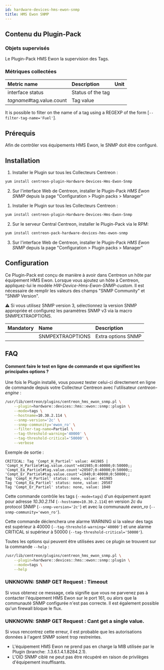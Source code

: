 ```yaml
---
id: hardware-devices-hms-ewon-snmp
title: HMS Ewon SNMP
---
```


## Contenu du Plugin-Pack

### Objets supervisés

Le Plugin-Pack HMS Ewon la supervision des Tags.

### Métriques collectées

<!--DOCUSAURUS_CODE_TABS-->

<!--Tags-->

| Metric name                | Description        | Unit |
| :------------------------- | :----------------- | :--- |
| interface status           | Status of the tag  |      |
| *tagname*#tag.value.count  | Tag value          |      |

It is possible to filter on the name of a tag using a REGEXP of the form [```--filter-tag-name='Fuel'```].

<!--END_DOCUSAURUS_CODE_TABS-->

## Prérequis

Afin de contrôler vos équipements HMS Ewon, le SNMP doit être configuré.

## Installation

<!--DOCUSAURUS_CODE_TABS-->

<!--Online IMP Licence & IT-100 Editions-->

1. Installer le Plugin sur tous les Collecteurs Centreon :

```bash
yum install centreon-plugin-Hardware-Devices-Hms-Ewon-Snmp
```

2. Sur l'interface Web de Centreon, installer le Plugin-Pack *HMS Ewon SNMP* depuis la page "Configuration > Plugin packs > Manager"

<!--Offline IMP License-->

1. Installer le Plugin sur tous les Collecteurs Centreon :

```bash
yum install centreon-plugin-Hardware-Devices-Hms-Ewon-Snmp
```

2. Sur le serveur Central Centreon, installer le Plugin-Pack via le RPM:

```bash
yum install centreon-pack-hardware-devices-hms-ewon-snmp
```

3. Sur l'interface Web de Centreon, installer le Plugin-Pack *HMS Ewon SNMP* depuis la page "Configuration > Plugin packs > Manager"

<!--END_DOCUSAURUS_CODE_TABS-->

## Configuration

Ce Plugin-Pack est conçu de manière à avoir dans Centreon un hôte par équipement HMS Ewon.
Lorsque vous ajoutez un hôte à Centreon, appliquez-lui le modèle *HW-Device-Hms-Ewon-SNMP-custom*. 
Il est nécessaire de remplir les valeurs des champs "SNMP Community" et "SNMP Version".

:warning: Si vous utilisez SNMP version 3, sélectionnez la version SNMP appropriée 
et configurez les paramètres SNMP v3 via la macro SNMPEXTRAOPTIONS.

| Mandatory   | Name                    | Description                                                                 |
| :---------- | :---------------------- | :-------------------------------------------------------------------------- |
|             | SNMPEXTRAOPTIONS        | Extra options SNMP                                                          |

## FAQ

#### Comment faire le test en ligne de commande et que signifient les principales options ?

Une fois le Plugin installé, vous pouvez tester celui-ci directement en ligne de commande depuis votre Collecteur Centreon avec l'utilisateur *centreon-engine* :

```bash
/usr/lib/centreon/plugins/centreon_hms_ewon_snmp.pl \
    --plugin=hardware::devices::hms::ewon::snmp::plugin \
    --mode=tags \
    --hostname=10.30.2.114 \
    --snmp-version='2c' \
    --snmp-community='ewon_ro' \
    --filter-tag-name=Partiel \
    --tag-threshold-warning='40000' \
    --tag-threshold-critical='50000' \
    --verbose
```

Exemple de sortie :

```
CRITICAL: Tag 'Compt_H_Partiel' value: 441985 | 'Compt_H_Partiel#tag.value.count'=441985;0:40000;0:50000;; 'Compt_Ea_Partiel#tag.value.count'=20507;0:40000;0:50000;; 'Compt_Er_Partiel#tag.value.count'=1040;0:40000;0:50000;;
Tag 'Compt_H_Partiel' status: none, value: 441985
Tag 'Compt_Ea_Partiel' status: none, value: 20507
Tag 'Compt_Er_Partiel' status: none, value: 1040
```

Cette commande contrôle les tags (```--mode=tags```) d'un équipement ayant pour adresse *10.30.2.114* (```--hostname=10.30.2.114```) 
en version *2c* du protocol SNMP (```--snmp-version='2c'```) et avec la communauté *ewon_ro* (```--snmp-community='ewon_ro'```).

Cette commande déclenchera une alarme WARNING si la valeur des tags est supérieur à 40000 (```--tag-threshold-warning='40000'```)
et une alarme CRITICAL si supérieur à 50000 (```--tag-threshold-critical='50000'```).
 
Toutes les options qui peuvent être utilisées avec ce plugin se trouvent sur la commande ```--help``` :

```bash
/usr/lib/centreon/plugins/centreon_hms_ewon_snmp.pl \
    --plugin=hardware::devices::hms::ewon::snmp::plugin \
	--mode=tags \
	--help
```

### UNKNOWN: SNMP GET Request : Timeout

Si vous obtenez ce message, cela signifie que vous ne parvenez pas à contacter l'équipement HMS Ewon sur le port 161, 
ou alors que la communauté SNMP configurée n'est pas correcte. 
Il est également possible qu'un firewall bloque le flux.

### UNKNOWN: SNMP GET Request : Cant get a single value.

Si vous rencontrez cette erreur, il est probable que les autorisations données à l'agent SNMP soient trop restreintes. 
 * L'équipement HMS Ewon ne prend pas en charge la MIB utilisée par le Plugin (branche: .1.3.6.1.4.1.8284.2.1).
 * L'OID SNMP ciblé ne peut pas être récupéré en raison de privilèges d'équipement insuffisants.
